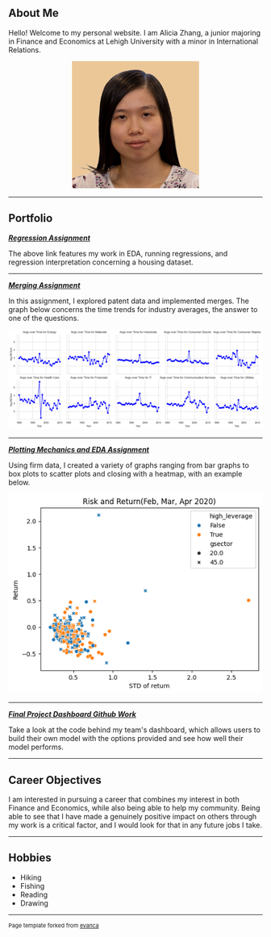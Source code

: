 ## About Me

Hello! Welcome to my personal website. I am Alicia Zhang, a junior majoring in Finance and Economics at Lehigh University with a minor in International Relations.

<!-- Upload your own photo and change the path -->

<p style="text-align:center;">
  <img class="img-circle" src="https://github.com/alz425/alz425-github.io/raw/master/images/Business Profile Headshot.png" width="50%">
</p>

---

## Portfolio

<!-- You can link to other websites, PDFs in this repo, and other pages in this repo -->

_**[Regression Assignment](regression.md)**_

The above link features my work in EDA, running regressions, and regression interpretation concerning a housing dataset.

---

_**[Merging Assignment](asgn04exercises.md)**_

In this assignment, I explored patent data and implemented merges. The graph below concerns the time trends for industry averages, the answer to one of the questions. 

<img src="images/output_14_0.png?raw=true"/>

---

_**[Plotting Mechanics and EDA Assignment](asgn03exercises.md)**_

Using firm data, I created a variety of graphs ranging from bar graphs to box plots to scatter plots and closing with a heatmap, with an example below. 

<img src="images/output_25_0.png?raw=true"/>

---

_**[Final Project Dashboard Github Work](https://github.com/alz425/loan_default_pipeline)**_

Take a look at the code behind my team's dashboard, which allows users to build their own model with the options provided and see how well their model performs. 

---

## Career Objectives

I am interested in pursuing a career that combines my interest in both Finance and Economics, while also being able to help my community. Being able to see that I have made a genuinely positive impact on others through my work is a critical factor, and I would look for that in any future jobs I take.

---

## Hobbies

- Hiking
- Fishing
- Reading
- Drawing

---
<p style="font-size:11px">Page template forked from <a href="https://github.com/evanca/quick-portfolio">evanca</a></p>
<!-- Remove above link if you don't want to attibute -->
